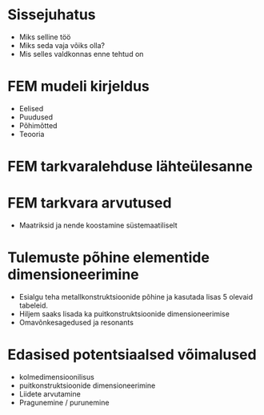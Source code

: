 Sissejuhatus
============

* Miks selline töö
* Miks seda vaja võiks olla?
* Mis selles valdkonnas enne tehtud on

FEM mudeli kirjeldus
====================

* Eelised
* Puudused
* Põhimõtted
* Teooria

FEM tarkvaralehduse lähteülesanne
=================================

FEM tarkvara arvutused
======================

* Maatriksid ja nende koostamine süstemaatiliselt

Tulemuste põhine elementide dimensioneerimine
=============================================

* Esialgu teha metallkonstruktsioonide põhine ja kasutada lisas 5 olevaid tabeleid.
* Hiljem saaks lisada ka puitkonstruktsioonide dimensioneerimise
* Omavõnkesagedused ja resonants

Edasised potentsiaalsed võimalused
==================================

* kolmedimensioonilisus
* puitkonstruktsioonide dimensioneerimine
* Liidete arvutamine
* Pragunemine / purunemine
